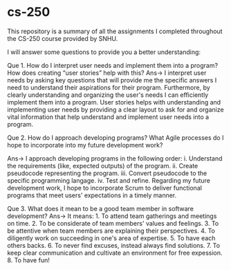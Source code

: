 # cs-250

This repository is a summary of all the assignments I completed throughout the CS-250 course provided by SNHU.

I will answer some questions to provide you a better understanding:

Que 1. How do I interpret user needs and implement them into a program? How does creating “user stories” help with this?
Ans-> I interpret user needs by asking key questions that will provide me the specific answers I need to understand their aspirations for their program. Furthermore, by clearly understanding and organizing the user's needs I can efficiently implement them into a program. User stories helps with understanding and implementing user needs by providing a clear layout to ask for and organize vital information that help understand and implement user needs into a program.

Que 2. How do I approach developing programs? What Agile processes do I hope to incorporate into my future development work?

Ans-> I approach developing programs in the following order:
        i. Understand the requirements (like, expected outputs) of the program.
        ii. Create pseudocode representing the program.
        iii. Convert pseudocode to the specific programming langage.
        iv. Test and refine.
      Regarding my future development work, I hope to incorporate Scrum to deliver functional programs that meet users' expectations in a timely manner. 
      
Que 3. What does it mean to be a good team member in software development?
Ans-> It means:
        1. To attend team gatherings and meetings on time.
        2. To be considerate of team members' values and feelings.
        3. To be attentive when team members are explaining their perspectives.
        4. To diligently work on succeeding in one's area of expertise.
        5. To have each others backs.
        6. To never find excuses, instead always find solutions.
        7. To keep clear communication and cultivate an environment for free expession.
        8. To have fun!
